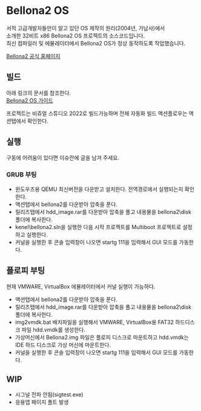 # Bellona2 OS
서적 고급개발자들만이 알고 있던 OS 제작의 원리(2004년, 가남사)에서  
소개한 32비트 x86 Bellona2 OS 프로젝트의 소스코드입니다.  
최신 컴파일러 및 에뮬레이터에서 Bellona2 OS가 정상 동작하도록 작업했습니다.

[Bellona2 공식 홈페이지](http://www.bellona2.com)  

## 빌드

아래 링크의 문서를 참조한다.  
[Bellona2 OS 가이드 ](https://wikidocs.net/168662)

프로젝트는 비쥬얼 스튜디오 2022로 빌드가능하며
전체 자동화 빌드 액션플로우는 액션탭에서 확인한다.

## 실행
구동에 어려움이 있다면 이슈란에 글을 남겨 주세요.

### GRUB 부팅
* 윈도우즈용 QEMU 최신버전을 다운받고 설치한다. 전역경로에서 실행되는지 확인한다.
* 액션탭에서 bellona2를 다운받아 압축을 푼다.
* 릴리즈탭에서 hdd_image.rar를 다운받아 압축을 풀고 내용물을 bellona2\disk 폴더에 복사한다.
* kenel\bellona2.sln을 실행한 다음 시작 프로젝트를 Multiboot 프로젝트로 설정하고 실행한다.
* 커널을 실행한 후 콘솔 입력창이 나오면 startg 111을 입력해서 GUI 모드를 가동한다.

## 플로피 부팅
현재 VMWARE, VirtualBox 에뮬레이터에서 커널 실행이 가능하다.
* 액션탭에서 bellona2를 다운받아 압축을 푼다.
* 릴리즈탭에서 hdd_image.rar를 다운받아 압축을 풀고 내용물을 bellona2\disk 폴더에 복사한다.
* img2vmdk.bat 배치파일을 실행해서 VMWARE, VirtualBox용 FAT32 하드디스크 파일 hdd.vmdk를 생성한다.
* 가상머신에서 Bellona2.img 파일은 플로피 디스크로 마운트하고 hdd.vmdk는 IDE 하드 디스크로 가상 머신에 마운트한다.
* 커널을 실행한 후 콘솔 입력창이 나오면 startg 111을 입력해서 GUI 모드를 가동한다.

## WIP
* 시그널 전파 안됨(sigtest.exe)
* 응용앱 페이지 폴트 발생






